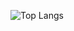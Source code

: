 ![Top Langs](https://github-readme-stats.vercel.app/api/top-langs/?username=dafiulh&layout=compact&hide=css,html)
